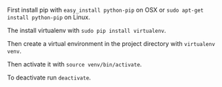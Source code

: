 First install pip with `easy_install python-pip` on OSX or `sudo apt-get install python-pip` on Linux.

The install virtualenv with `sudo pip install virtualenv`.

Then create a virtual environment in the project directory with `virtualenv venv`.

Then activate it with `source venv/bin/activate`.

To deactivate run `deactivate`.
